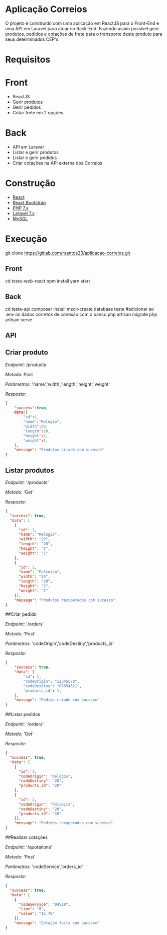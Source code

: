 # Aplicação Correios

O projeto é construido com uma aplicação em ReactJS para o Front-End e uma API em Laravel para atuar no Back-End. Fazendo assim possível gerir produtos, pedidos e cotações de frete para o transporte deste produto para seus determinados CEP's.

# Requisitos

# Front
- ReactJS
- Gerir produtos
- Gerir pedidos
- Cotar frete em 2 opções.

# Back

- API em Laravel
- Listar e gerir produtos
- Listar e gerir pedidos
- Criar cotações na API externa dos Correios

# Construção

- [React](https://pt-br.reactjs.org/)
- [React Bootstrap](https://react-bootstrap.github.io/)
- [PHP 7.x](https://www.php.net)
- [Laravel 7.x](https://laravel.com)
- [MySQL](https://www.mysql.com)

# Execução

git clone https://gitlab.com/rsantos23/aplicacao-correios.git

## Front

cd teste-web-react
npm install
yarn start

## Back

cd teste-api
composer install
msql>create database teste
#adicionar ao .env os dados corretos de conexão com o banco
php artisan migrate
php artisan serve

## API

## Criar produto

*Endpoint:*
/products

*Metodo:*
Post

*Parâmetros:*
'name','width','length','height','weight'

*Resposta:*
```json
{
    "success":true,
    data:[
        "id":1,
        "name":"Relógio",
        "width":20,
        "length":20,
        "height":2,
        "weight":1,
    ],
    "message": "Produtos criado com sucesso"
}
```
## Listar produtos

*Endpoint:*
'/products'

*Metodo:*
'Get'

*Resposta:*
```json
{
  "success": true,
  "data": [
    {
      "id": 1,
      "name": "Relógio",
      "width": "20",
      "length": "20",
      "height": "2",
      "weight": "1"
    },
    {
      "id": 2,
      "name": "Pulseira",
      "width": "20",
      "length": "20",
      "height": "2",
      "weight": "1"
    }],
    "message": "Produtos recuperados com sucesso"
}
```
##Criar pedido

*Endpoint:*
'/orders'

*Metodo:*
'Post'

*Parâmetros:*
'codeOrigin','codeDestiny','products_id'

*Resposta:*
```json
{
    "success": true,
    "data": [
        "id": 1,
        "codeOrigin": "12345678",
        "codeDestiny": "87654321",
        "products_id": 1,
    ],
    "message": "Pedido criado com sucesso"
}
```
##Listar pedidos

*Endpoint:*
'/orders'

*Metodo:*
'Get'

*Resposta:*
```json
{
  "success": true,
  "data": [
    {
      "id": 1,
      "codeOrigin": "Relógio",
      "codeDestiny": "20",
      "products_id": "20"
    },
    {
      "id": 2,
      "codeOrigin": "Pulseira",
      "codeDestiny": "20",
      "products_id": "20"
    }],
    "message": "Pedidos recuperados com sucesso"
}
```
##Realizar cotações


*Endpoint:*
'/quotations'

*Metodo:*
'Post'

*Parâmetros:*
'codeService','orders_id'

*Resposta:*
```json
{
  "success": true,
  "data": [
    {
      "codeService": "04510",
      "time": "8",
      "value": "15,70"
    }],
    "message": "Cotação feita com sucesso"
}
```

